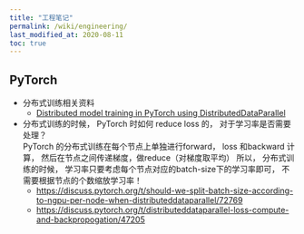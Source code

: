 ```yaml
---
title: "工程笔记"
permalink: /wiki/engineering/
last_modified_at: 2020-08-11
toc: true
---
```


## PyTorch

- 分布式训练相关资料  
  - [Distributed model training in PyTorch using DistributedDataParallel](https://spell.ml/blog/pytorch-distributed-data-parallel-XvEaABIAAB8Ars0e)
- 分布式训练的时候， PyTorch 时如何 reduce loss 的， 对于学习率是否需要处理？  
  PyTorch 的分布式训练在每个节点上单独进行forward， loss 和backward 计算， 然后在节点之间传递梯度，做reduce（对梯度取平均）
  所以， 分布式训练的时候， 学习率只要考虑每个节点对应的batch-size下的学习率即可， 不需要根据节点的个数缩放学习率！
  - https://discuss.pytorch.org/t/should-we-split-batch-size-according-to-ngpu-per-node-when-distributeddataparallel/72769
  - https://discuss.pytorch.org/t/distributeddataparallel-loss-compute-and-backpropogation/47205
